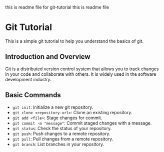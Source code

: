 this is readme file for git-tutorial
this is readme file

# Git Tutorial
This is a simple git tutorial to help you understand the basics of git.

## Introduction and Overview
Git is a distributed version control system that allows you to track changes in your code and collaborate with others. It is widely used in the software development industry.

## Basic Commands
- `git init`: Initialize a new git repository.
- `git clone <repository-url>`: Clone an existing repository.
- `git add <file>`: Stage changes for commit.
- `git commit -m "message"`: Commit staged changes with a message.
- `git status`: Check the status of your repository.
- `git push`: Push changes to a remote repository.
- `git pull`: Pull changes from a remote repository.
- `git branch`: List branches in your repository.